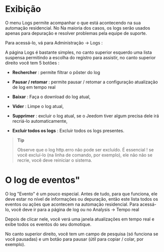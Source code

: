 Exibição 
=========

O menu Logs permite acompanhar o que está acontecendo na sua automação residencial. No
Na maioria dos casos, os logs serão usados apenas para depuração e
resolver problemas pela equipe de suporte.

Para acessá-lo, vá para Administração → Logs :

A página Logs é bastante simples, no canto superior esquerdo uma lista suspensa
permitindo a escolha do registro para assistir, no canto superior direito você tem 5
botões :

-   **Rechercher** : permite filtrar o pôster do log

-   **Pausar / retomar** : permite pausar / retomar a configuração
    atualização de log em tempo real

-   **Baixar** : Faça o download do log atual,

-   **Vider** : Limpe o log atual,

-   **Supprimer** : excluir o log atual, se o Jeedom tiver algum
    precisa dele irá recriá-lo automaticamente,

-   **Excluir todos os logs** : Excluir todos os logs presentes.

> **Tip**
>
> Observe que o log http.erro não pode ser excluído. É essencial
> ! se você excluí-lo (na linha de comando, por exemplo), ele não
> não se recrie, você deve reiniciar o sistema.

O log de eventos" 
==============

O log "Evento" é um pouco especial. Antes de tudo, para que
funciona, ele deve estar no nível de informações ou depuração, então este
lista todos os eventos ou ações que acontecem na automação residencial.
Para acessá-lo, você deve ir para a página de log ou no Analysis
→ Tempo real

Depois de clicar nele, você verá uma janela
atualizações em tempo real e exibe todos os eventos do seu
domotique.

No canto superior direito, você tem um campo de pesquisa (só funciona se você
pausadas) e um botão para pausar (útil para
copiar / colar, por exemplo).
